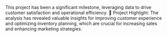 This project has been a significant milestone, leveraging data to drive customer satisfaction and operational efficiency. 🚀 Project Highlight: The analysis has revealed valuable insights for improving customer experience and optimizing inventory planning, which are crucial for increasing sales and enhancing marketing strategies.
